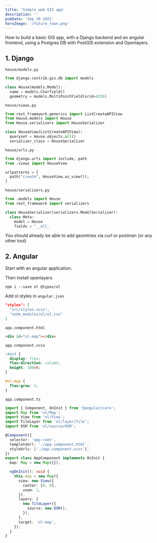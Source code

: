 ```yaml
---
title: 'Simple web GIS app'
description: ''
pubDate: 'Sep 30 2021'
heroImage: '/future_town.png'
---
```


How to build a basic GIS app, with a Django backend and an angular frontend, using a Postgres DB with PostGIS extension and Openlayers.

## 1. Django

`house/models.py`

```py
from django.contrib.gis.db import models

class House(models.Model):
  name = models.Charfield()
  geometry = models.MultiPointField(srid=4326)
```

`house/views.py`

```py
from rest_framework.generics import ListCreateAPIView
from House.models import House
from House.serializers import HouseSerializer

class HouseView(ListCreateAPIView):
  queryset = House.objects.all()
  serializer_class = HouseSerializer
```

`house/urls.py`

```py
from django.urls import include, path
from .views import HouseView

urlpatterns = [
  path("create", HouseView.as_view()),
]
```

`house/serializers.py`

```py
from .models import House
from rest_framework import serializers

class HouseSerializer(serializers.ModelSerializer):
  class Meta:
    model = House
    fields = "__all_
```

You should already be able to add geomtries via curl or postman (or any other tool)

## 2. Angular

Start with an angular application.

Then install openlayers

`npm i --save ol @types/ol`

Add ol styles in `angular.json`

```json
"styles": [
  "src/styles.scss",
  "node_modules/ol/ol.css"
]
```

`app.component.html`

```html
<div id="ol-map"></div>
```

`app.component.scss`

```scss
:host {
  display: flex;
  flex-direction: column;
  height: 100vh;
}

#ol-map {
  flex-grow: 1;
}
```

`app.component.ts`

```ts
import { Component, OnInit } from '@angular/core';
import Map from 'ol/Map';
import View from 'ol/View';
import TileLayer from 'ol/layer/Tile';
import OSM from 'ol/source/OSM';

@Component({
  selector: 'app-root',
  templateUrl: './app.component.html',
  styleUrls: ['./app.component.scss'],
})
export class AppComponent implements OnInit {
  map: Map = new Map({});

  ngOnInit(): void {
    this.map = new Map({
      view: new View({
        center: [0, 0],
        zoom: 1,
      }),
      layers: [
        new TileLayer({
          source: new OSM(),
        }),
      ],
      target: 'ol-map',
    });
  }
}
```
